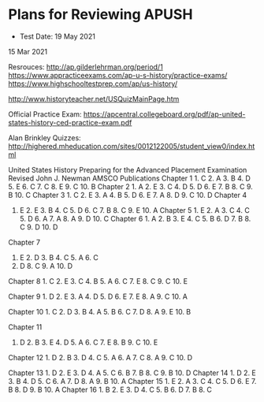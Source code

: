 # Plans for Reviewing APUSH

* Test Date: 19 May 2021

15 Mar 2021

Resrouces:
http://ap.gilderlehrman.org/period/1
https://www.appracticeexams.com/ap-u-s-history/practice-exams/
https://www.highschooltestprep.com/ap/us-history/

http://www.historyteacher.net/USQuizMainPage.htm

Official Practice Exam: https://apcentral.collegeboard.org/pdf/ap-united-states-history-ced-practice-exam.pdf

Alan Brinkley Quizzes: http://highered.mheducation.com/sites/0012122005/student_view0/index.html



United States History Preparing for the Advanced Placement Examination Revised John J. Newman AMSCO Publications Chapter 1 1. C 2. A 3. B 4. D 5. E 6. C 7. C 8. E 9. C 10. B Chapter 2 1. A 2. E 3. C 4. D 5. D 6. E 7. B 8. C 9. B 10. C Chapter 3 1. C 2. E 3. A 4. B 5. D 6. E 7. A 8. D 9. C 10. D Chapter 4
1. E 2. E 3. B 4. C 5. D 6. C 7. B 8. C 9. E 10. A Chapter 5 1. E 2. A 3. C 4. C 5. D 6. A 7. A 8. A 9. D 10. C Chapter 6 1. A 2. B 3. E 4. C 5. B 6. D 7. B 8. C 9. D 10. D 

Chapter 7 
1. E 2. D 3. B 4. C 5. A 6. C 
7. D 8. C 9. A 10. D 

Chapter 8 1. C 2. E 3. C 4. B 5. A 6. C 7. E 8. C 9. C 10. E 

Chapter 9 1. D 2. E 3. A 4. D 5. D 6. E 7. E 8. A 9. C 10. A 

Chapter 10 1. C 2. D 3. B 4. A 5. B 6. C 7. D 8. A 9. E 10. B

Chapter 11
1. D 2. B 3. E 4. D 5. A 6. C 7. E 8. B 9. C 10. E

Chapter 12 1. D 2. B 3. D 4. C 5. A 6. A 7. C 8. A 9. C 10. D 

Chapter 13 1. D 2. E 3. D 4. A 5. C 6. B 7. B 8. C 9. B 10. D Chapter 14 1. D 2. E 3. B 4. D 5. C 6. A 
7. D 8. A 9. B 10. A Chapter 15 1. E 2. A 3. C 4. C 5. D 6. E 7. B 8. D 9. B 10. A Chapter 16 1. B 2. E 3. D 4. C 5. B 6. D 7. B 8. C 


